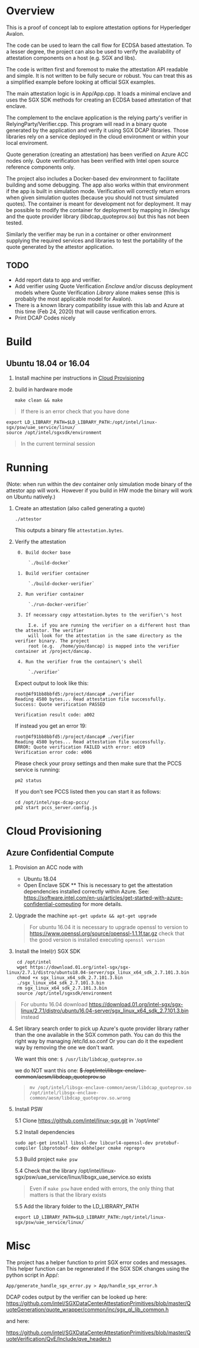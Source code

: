 # Overview
This is a proof of concept lab to explore attestation options for
Hyperledger Avalon.

The code can be used to learn the call flow for ECDSA based attestation. To a
lesser degree, the project can also be used to verify the availability of
attestation components on a host (e.g. SGX and libs).

The code is written first and foremost to make the attestation API readable and
simple. It is not written to be fully secure or robust. You can treat this as a
simplified example before looking at official SGX examples.

The main attestation logic is in App/App.cpp. It loads a minimal enclave and
uses the SGX SDK methods for creating an ECDSA based attestation of that
enclave.

The complement to the enclave application is the relying party's verifier in
RelyingParty/Verifier.cpp. This program will read in a binary quote generated by
the application and verify it using SGX DCAP libraries. Those libraries rely on
a service deployed in the cloud environment or within your local enviroment.

Quote generation (creating an attestation) has been verified on Azure ACC nodes
only. Quote verification has been verified with Intel open source reference
components only.

The project also includes a Docker-based dev environment to facilitate building 
and some debugging. The app also works within that environment if the app is
built in simulation mode. Verification will correctly return errors when given
simulation quotes (because you should not trust simulated quotes). 
The container is meant for development not for deployment.
It may be possible to modify the container for deployment by
mapping in /dev/sgx and the quote provider library (libdcap_quoteprov.so)
but this has not been tested.

Similarly the verifier may be run in a container or other environment
supplying the required services and libraries to test the portability of the 
quote generated by the attestor application.

## TODO
* Add report data to app and verifier.
* Add verifier using Quote Verification *Enclave* and/or discuss deployment
  models where Quote Verification *Library* alone makes sense (this is probably
  the most applicable model for Avalon).
* There is a known library compatibility issue with this lab and Azure at this
  time (Feb 24, 2020) that will cause verification errors.
* Print DCAP Codes nicely


# Build

## Ubuntu 18.04 or 16.04
1. Install machine per instructions in [Cloud Provisioning](#cloud-provisioning)

2. build in hardware mode

    `make clean && make`
    
> If there is an error check that you have done

```
export LD_LIBRARY_PATH=$LD_LIBRARY_PATH:/opt/intel/linux-sgx/psw/uae_service/linux/
source /opt/intel/sgxsdk/environment
```

> In the current terminal session


# Running
(Note: when run within the dev container only simulation mode binary of the
attestor app will work.
However if you build in HW mode the binary will work on Ubuntu natively.)
    
1. Create an attestation (also called generating a quote)

    `./attestor`

    This outputs a binary file `attestation.bytes`.

2. Verify the attestation
 
        0. Build docker base
        
            `./build-docker`
            
        1. Build verifier container

            `./build-docker-verifier`

        2. Run verifier container

            `./run-docker-verifier`

        3. If necessary copy attestation.bytes to the verifier\'s host

            I.e. if you are running the verifier on a different host than the attestor. The verifier
            will look for the attestation in the same directory as the verifier binary. The project
            root (e.g.  /home/you/dancap) is mapped into the verifier container at /project/dancap.

        4. Run the verifier from the container\'s shell
        
            `./verifier`

    Expect output to look like this:

    ```
    root@4f91bb8bbfd5:/project/dancap# ./verifier
    Reading 4580 bytes... Read attestation file successfully.
    Success: Quote verification PASSED

    Verification result code: a002
    ```
    
    If instead you get an error 19:
    
    ```
    root@4f91bb8bbfd5:/project/dancap# ./verifier
    Reading 4580 bytes... Read attestation file successfully.
    ERROR: Quote verification FAILED with error: e019
    Verification error code: e006
    ```

    Please check your proxy settings and then make sure that the PCCS service is running:

    `pm2 status`

    If you don't see PCCS listed then you can start it as follows:

    ```
    cd /opt/intel/sgx-dcap-pccs/
    pm2 start pccs_server.config.js
    ```


# Cloud Provisioning
## Azure Confidential Compute
1. Provision an ACC node with
    * Ubuntu 18.04
    * Open Enclave SDK 
    ** This is necessary to get the attestation dependencies installed correctly within Azure.
    See:
    https://software.intel.com/en-us/articles/get-started-with-azure-confidential-computing
    for more details.

2. Upgrade the machine
    `apt-get update && apt-get upgrade`
    
   > For ubuntu 16.04 it is necessary to upgrade openssl to version to 
   > https://www.openssl.org/source/openssl-1.1.1f.tar.gz
   > check that the good version is installed executing `openssl version`

3. Install the Intel(r) SGX SDK
```
    cd /opt/intel
    wget https://download.01.org/intel-sgx/sgx-linux/2.7.1/distro/ubuntu18.04-server/sgx_linux_x64_sdk_2.7.101.3.bin
    chmod +x sgx_linux_x64_sdk_2.7.101.3.bin
    ./sgx_linux_x64_sdk_2.7.101.3.bin 
    rm sgx_linux_x64_sdk_2.7.101.3.bin
    source /opt/intel/sgxsdk/environment
```
> For ubuntu 16.04 download 
> https://download.01.org/intel-sgx/sgx-linux/2.7.1/distro/ubuntu16.04-server/sgx_linux_x64_sdk_2.7.101.3.bin instead

4. Set library search order to pick up Azure's quote provider library rather
    than the one available in the SGX common path. You can do this the right
    way by managing /etc/ld.so.conf Or you can do it the expedient way by
    removing the one we don't want.

    We want this one:
    `$ /usr/lib/libdcap_quoteprov.so`

    we do NOT want this one:
    ~~$ /opt/intel/libsgx-enclave-common/aesm/libdcap_quoteprov.so~~
    
    > `mv /opt/intel/libsgx-enclave-common/aesm/libdcap_quoteprov.so /opt/intel/libsgx-enclave-common/aesm/libdcap_quoteprov.so.wrong`
    
5. Install PSW

    5.1 Clone https://github.com/intel/linux-sgx.git in '/opt/intel'
    
    5.2 Install dependencies
    ```
    sudo apt-get install libssl-dev libcurl4-openssl-dev protobuf-compiler libprotobuf-dev debhelper cmake reprepro
    ```
    5.3 Build project `make psw`
    
    5.4 Check that the library /opt/intel/linux-sgx/psw/uae_service/linux/libsgx_uae_service.so exists
    
    > Even if `make psw` have ended with errors, the only thing that matters is that the library exists
    
    5.5 Add the library folder to the LD_LIBRARY_PATH

    `export LD_LIBRARY_PATH=$LD_LIBRARY_PATH:/opt/intel/linux-sgx/psw/uae_service/linux/`
   

# Misc
The project has a helper function to print SGX error codes and messages.
This helper function can be regenerated if the SGX SDK changes using the
python script in App/:

`App/generate_handle_sgx_error.py > App/handle_sgx_error.h`

DCAP codes output by the verifier can be looked up here:
https://github.com/intel/SGXDataCenterAttestationPrimitives/blob/master/QuoteGeneration/quote_wrapper/common/inc/sgx_ql_lib_common.h

and here:

https://github.com/intel/SGXDataCenterAttestationPrimitives/blob/master/QuoteVerification/QvE/Include/qve_header.h

